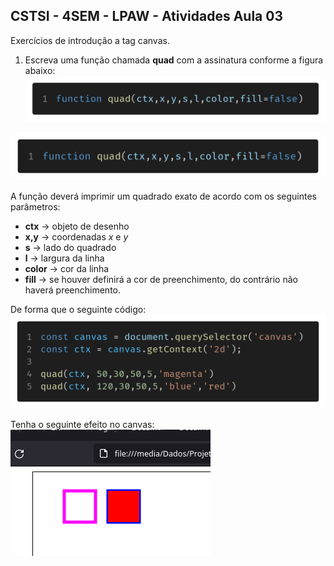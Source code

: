 ## CSTSI - 4SEM - LPAW - Atividades Aula 03

Exercícios de introdução a tag canvas.

1) Escreva uma função chamada **quad** com a assinatura conforme a figura abaixo:
!["Figura 1"](img/atividade-02/func_quad_assign.png)

<img src="img/atividade-02/func_quad_assign.png" width=600>

A função deverá imprimir um quadrado exato de acordo com os seguintes parâmetros:

* **ctx** -> objeto de desenho
* **x,y** -> coordenadas *x* e *y*
* **s** -> lado do quadrado
* **l** -> largura da linha
* **color** -> cor da linha
* **fill** -> se houver definirá a cor de preenchimento, do contrário não haverá preenchimento.

De forma que o seguinte código:
!["Codigo 01"](img/atividade-02/code01.png)

Tenha o seguinte efeito no canvas:
!["Canvas 01"](img/atividade-02/task01.png)
